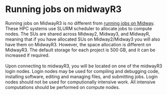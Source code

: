 # Running jobs on midwayR3

Running jobs on MidwayR3 is no different from [running jobs on Midway](../slurm/main.md). These HPC systems use SLURM scheduler to allocate jobs to compute nodes. The SUs are shared across Midway2, Midway3, and MidwayR, meaning that if you have allocated SUs on Midway2/Midway3 you will also have them on MidwayR3. However, the space allocation is different on MidwayR3. The default storage for each project is 500 GB, and it can be increased if required. 
<br><br/>
Upon connecting to midwayR3, you will be located on one of the midwayR3 login nodes. Login nodes may be used for compiling and debugging code, installing software, editing and managing files, and submitting jobs. Login nodes should not be used for computionally intensive work. All intensive computations should be performed on compute nodes. 